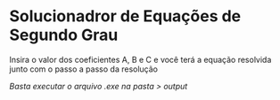 # Solucionadror de Equações de Segundo Grau

Insira o valor dos coeficientes A, B e C e
você terá a equação resolvida junto com o passo a passo da resolução

_Basta executar o arquivo .exe na pasta > output_
